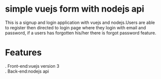 # simple vuejs form with nodejs api
This  is a signup and login application with vuejs and nodejs.Users are able to register then directed to login page where they login with email and password, if a users has forgotten his/her there is forgot password feature.
# Features
. Front-end:vuejs version 3<br>
. Back-end:nodejs api
